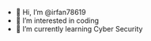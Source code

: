 - 👋 Hi, I’m @irfan78619
- 👀 I’m interested in coding
- 🌱 I’m currently learning Cyber Security

<!---
irfan78619/irfan78619 is a ✨ special ✨ repository because its `README.md` (this file) appears on your GitHub profile.
You can click the Preview link to take a look at your changes.
--->
